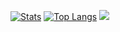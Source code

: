 [![Stats](https://github-readme-stats.vercel.app/api?username=dani2221)](https://github.com/anuraghazra/github-readme-stats?theme=tokyonight)
[![Top Langs](https://github-readme-stats.vercel.app/api/top-langs/?username=dani2221&layout=compact)](https://github.com/anuraghazra/github-readme-stats?theme=tokyonight)
![](https://komarev.com/ghpvc/?username=dani2221)
